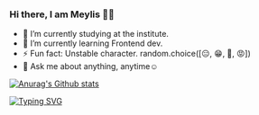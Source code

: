 ### Hi there, I am Meylis :man_technologist:

- 🔭 I’m currently studying at the institute.
- 🌱 I’m currently learning Frontend dev.
- ⚡ Fun fact: Unstable character. random.choice([😑️, 😁️, 🥺️, 😡️])
- 💬️ Ask me about anything, anytime☺️
  
[![Anurag's Github stats](https://github-readme-stats.vercel.app/api?username=sabi70&show_icons=true&theme=dark#gh-dark-mode-only)](https://github.com/anuraghazra/github-readme-stats)

[![Typing SVG](https://readme-typing-svg.demolab.com/?lines=First+line+of+text;Second+line+of+the+text&center=true)](https://git.io/typing-svg)




